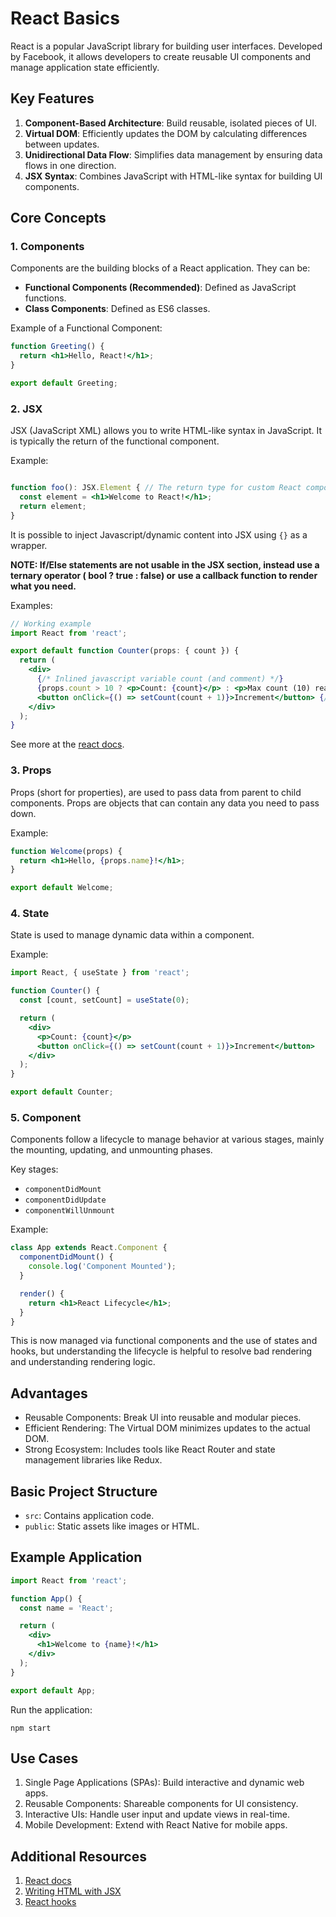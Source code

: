 # React Basics

React is a popular JavaScript library for building user interfaces. Developed by Facebook, it allows developers to create reusable UI components and manage application state efficiently.

## Key Features
1. **Component-Based Architecture**: Build reusable, isolated pieces of UI.
2. **Virtual DOM**: Efficiently updates the DOM by calculating differences between updates.
3. **Unidirectional Data Flow**: Simplifies data management by ensuring data flows in one direction.
4. **JSX Syntax**: Combines JavaScript with HTML-like syntax for building UI components.

## Core Concepts

### 1. Components
Components are the building blocks of a React application. They can be:
- **Functional Components (Recommended)**: Defined as JavaScript functions.
- **Class Components**: Defined as ES6 classes.

Example of a Functional Component:
```jsx
function Greeting() {
  return <h1>Hello, React!</h1>;
}

export default Greeting;
```

### 2. JSX

JSX (JavaScript XML) allows you to write HTML-like syntax in JavaScript. It is typically the return of the functional
component.

Example:
```jsx

function foo(): JSX.Element { // The return type for custom React components is typically JSX
  const element = <h1>Welcome to React!</h1>;
  return element;
}
```

It is possible to inject Javascript/dynamic content into JSX using `{}` as a wrapper.

**NOTE: If/Else statements are not usable in the JSX section, instead use a ternary operator ( bool ? true : false) or**
**use a callback function to render what you need.**

Examples:
```jsx
// Working example
import React from 'react';

export default function Counter(props: { count }) {
  return (
    <div>
      {/* Inlined javascript variable count (and comment) */}
      {props.count > 10 ? <p>Count: {count}</p> : <p>Max count (10) reached!<p/>}
      <button onClick={() => setCount(count + 1)}>Increment</button> {/* Callback function that adds to the count */}
    </div>
  );
}
```

See more at the [react docs](https://react.dev/learn/writing-markup-with-jsx).

### 3. Props

Props (short for properties), are used to pass data from parent to child components. Props are objects that can contain
any data you need to pass down.

Example:
```jsx
function Welcome(props) {
  return <h1>Hello, {props.name}!</h1>;
}

export default Welcome;
```

### 4. State

State is used to manage dynamic data within a component.

Example:
```jsx
import React, { useState } from 'react';

function Counter() {
  const [count, setCount] = useState(0);

  return (
    <div>
      <p>Count: {count}</p>
      <button onClick={() => setCount(count + 1)}>Increment</button>
    </div>
  );
}

export default Counter;
```

### 5. Component

Components follow a lifecycle to manage behavior at various stages, mainly the mounting, updating, and unmounting phases.

Key stages:
* `componentDidMount`
* `componentDidUpdate`
* `componentWillUnmount`

Example:
```jsx
class App extends React.Component {
  componentDidMount() {
    console.log('Component Mounted');
  }

  render() {
    return <h1>React Lifecycle</h1>;
  }
}
```

This is now managed via functional components and the use of states and hooks, but understanding the lifecycle is helpful
to resolve bad rendering and understanding rendering logic.


## Advantages
* Reusable Components: Break UI into reusable and modular pieces.
* Efficient Rendering: The Virtual DOM minimizes updates to the actual DOM.
* Strong Ecosystem: Includes tools like React Router and state management libraries like Redux.

## Basic Project Structure
* `src`: Contains application code.
* `public`: Static assets like images or HTML.

## Example Application

```jsx
import React from 'react';

function App() {
  const name = 'React';

  return (
    <div>
      <h1>Welcome to {name}!</h1>
    </div>
  );
}

export default App;
```

Run the application:
```
npm start
```

## Use Cases
1. Single Page Applications (SPAs): Build interactive and dynamic web apps.
2. Reusable Components: Shareable components for UI consistency.
3. Interactive UIs: Handle user input and update views in real-time.
4. Mobile Development: Extend with React Native for mobile apps.


## Additional Resources
1. [React docs](https://react.dev/learn)
2. [Writing HTML with JSX](https://react.dev/learn/writing-markup-with-jsx)
3. [React hooks](https://react.dev/reference/react/hooks)
